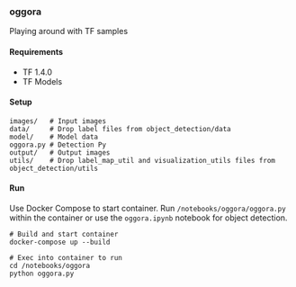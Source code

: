 ### oggora

Playing around with TF samples

#### Requirements

- TF 1.4.0
- TF Models

#### Setup

```
images/   # Input images 
data/     # Drop label files from object_detection/data
model/    # Model data 
oggora.py # Detection Py
output/   # Output images 
utils/    # Drop label_map_util and visualization_utils files from object_detection/utils
```

#### Run

Use Docker Compose to start container. Run `/notebooks/oggora/oggora.py` within the container or use the `oggora.ipynb` notebook for object detection.

```
# Build and start container
docker-compose up --build
```

```
# Exec into container to run
cd /notebooks/oggora
python oggora.py
```



